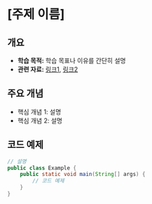 # [주제 이름]

## 개요
- **학습 목적:** 학습 목표나 이유를 간단히 설명
- **관련 자료:** [링크1](#), [링크2](#)

## 주요 개념
- 핵심 개념 1: 설명
- 핵심 개념 2: 설명

## 코드 예제
```java
// 설명
public class Example {
    public static void main(String[] args) {
        // 코드 예제
    }
}